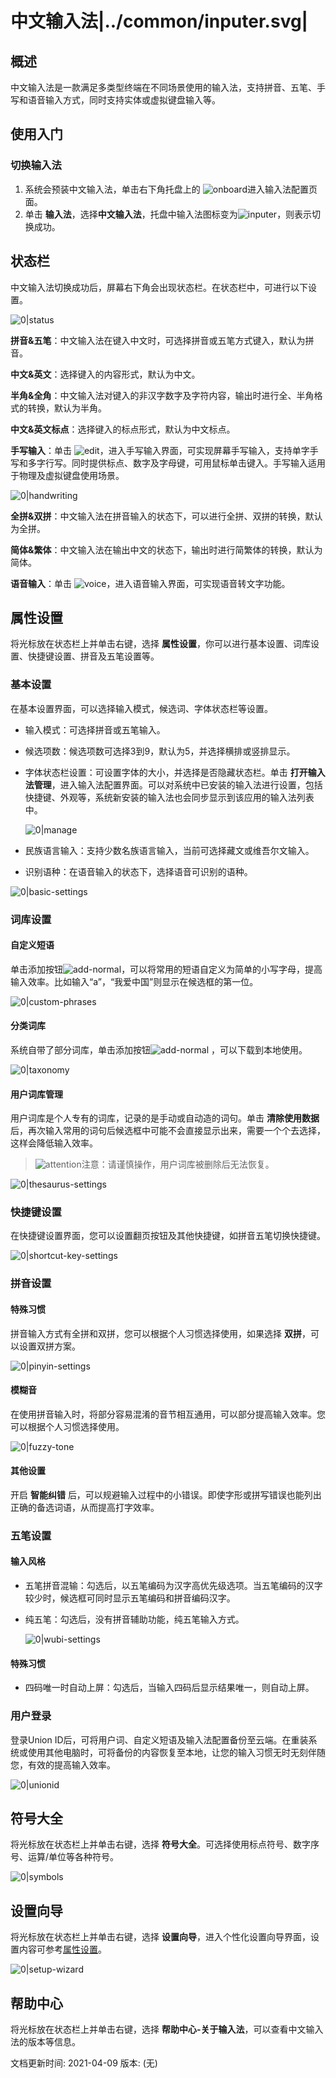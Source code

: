 # 中文输入法|../common/inputer.svg|

## 概述

中文输入法是一款满足多类型终端在不同场景使用的输入法，支持拼音、五笔、手写和语音输入方式，同时支持实体或虚拟键盘输入等。 

## 使用入门

### 切换输入法

1. 系统会预装中文输入法，单击右下角托盘上的 ![onboard](icon/onboard.svg)进入输入法配置页面。
2. 单击 **输入法**，选择**中文输入法**，托盘中输入法图标变为![inputer](icon/inputer.svg)，则表示切换成功。

## 状态栏

中文输入法切换成功后，屏幕右下角会出现状态栏。在状态栏中，可进行以下设置。

![0|status](jpg/status.png)

**拼音&五笔**：中文输入法在键入中文时，可选择拼音或五笔方式键入，默认为拼音。

**中文&英文**：选择键入的内容形式，默认为中文。

**半角&全角**：中文输入法对键入的非汉字数字及字符内容，输出时进行全、半角格式的转换，默认为半角。

**中文&英文标点**：选择键入的标点形式，默认为中文标点。

**手写输入**：单击 ![edit](icon/edit.svg)，进入手写输入界面，可实现屏幕手写输入，支持单字手写和多字行写。同时提供标点、数字及字母键，可用鼠标单击键入。手写输入适用于物理及虚拟键盘使用场景。

![0|handwriting](jpg/handwriting.png)

**全拼&双拼**：中文输入法在拼音输入的状态下，可以进行全拼、双拼的转换，默认为全拼。

**简体&繁体**：中文输入法在输出中文的状态下，输出时进行简繁体的转换，默认为简体。

**语音输入**：单击 ![voice](icon/voice.svg)，进入语音输入界面，可实现语音转文字功能。

## 属性设置

将光标放在状态栏上并单击右键，选择 **属性设置**，你可以进行基本设置、词库设置、快捷键设置、拼音及五笔设置等。

### 基本设置 

在基本设置界面，可以选择输入模式，候选词、字体状态栏等设置。

- 输入模式：可选择拼音或五笔输入。

- 候选项数：候选项数可选择3到9，默认为5，并选择横排或竖排显示。

- 字体状态栏设置：可设置字体的大小，并选择是否隐藏状态栏。单击 **打开输入法管理**，进入输入法配置界面。可以对系统中已安装的输入法进行设置，包括快捷键、外观等，系统新安装的输入法也会同步显示到该应用的输入法列表中。

  ![0|manage](jpg/manage.png)

- 民族语言输入：支持少数名族语言输入，当前可选择藏文或维吾尔文输入。

- 识别语种：在语音输入的状态下，选择语音可识别的语种。

![0|basic-settings](jpg/basic-settings.png)


### 词库设置

#### 自定义短语

单击添加按钮![add-normal](icon/add-normal.svg)，可以将常用的短语自定义为简单的小写字母，提高输入效率。比如输入“a”，“我爱中国”则显示在候选框的第一位。

![0|custom-phrases](jpg/custom-phrases.png)

#### 分类词库

系统自带了部分词库，单击添加按钮![add-normal](icon/add-normal.svg) ，可以下载到本地使用。

![0|taxonomy](jpg/taxonomy.png)

#### 用户词库管理

用户词库是个人专有的词库，记录的是手动或自动造的词句。单击 **清除使用数据** 后，再次输入常用的词句后候选框中可能不会直接显示出来，需要一个个去选择，这样会降低输入效率。

> ![attention](icon/attention.svg)注意：请谨慎操作，用户词库被删除后无法恢复。

![0|thesaurus-settings](jpg/thesaurus-settings.png)


### 快捷键设置

在快捷键设置界面，您可以设置翻页按钮及其他快捷键，如拼音五笔切换快捷键。

![0|shortcut-key-settings](jpg/shortcut-key-settings.png)

### 拼音设置

#### 特殊习惯

拼音输入方式有全拼和双拼，您可以根据个人习惯选择使用，如果选择 **双拼**，可以设置双拼方案。

![0|pinyin-settings](jpg/pinyin-settings.png)

#### 模糊音

在使用拼音输入时，将部分容易混淆的音节相互通用，可以部分提高输入效率。您可以根据个人习惯选择使用。

![0|fuzzy-tone](jpg/fuzzy-tone.png)

#### 其他设置
开启 **智能纠错** 后，可以规避输入过程中的小错误。即使字形或拼写错误也能列出正确的备选词语，从而提高打字效率。


### 五笔设置
#### 输入风格

- 五笔拼音混输：勾选后，以五笔编码为汉字高优先级选项。当五笔编码的汉字较少时，候选框可同时显示五笔编码和拼音编码汉字。

- 纯五笔：勾选后，没有拼音辅助功能，纯五笔输入方式。

  ![0|wubi-settings](jpg/wubi-settings.png)


#### 特殊习惯

- 四码唯一时自动上屏：勾选后，当输入四码后显示结果唯一，则自动上屏。

### 用户登录

登录Union ID后，可将用户词、自定义短语及输入法配置备份至云端。在重装系统或使用其他电脑时，可将备份的内容恢复至本地，让您的输入习惯无时无刻伴随您，有效的提高输入效率。

![0|unionid](jpg/unionid.png)


## 符号大全

将光标放在状态栏上并单击右键，选择 **符号大全**。可选择使用标点符号、数字序号、运算/单位等各种符号。

![0|symbols](jpg/symbols.png)

## 设置向导

将光标放在状态栏上并单击右键，选择 **设置向导**，进入个性化设置向导界面，设置内容可参考[属性设置](#属性设置)。

![0|setup-wizard](jpg/setup-wizard.png)

## 帮助中心

将光标放在状态栏上并单击右键，选择 **帮助中心-关于输入法**，可以查看中文输入法的版本等信息。

<div class="version-info"><span>文档更新时间: 2021-04-09</span><span> 版本: (无)
</span></div>